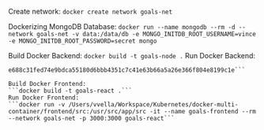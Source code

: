 Create network:
```docker create network goals-net```

Dockerizing MongoDB Database:
```docker run --name mongodb --rm -d --network goals-net -v data:/data/db -e MONGO_INITDB_ROOT_USERNAME=vince -e MONGO_INITDB_ROOT_PASSWORD=secret mongo```

Build Docker Backend:
```docker build -t goals-node .```
Run Docker Backend:
```docker run --name goals-backend -d --rm --network goals-net -v /Users/vvella/Workspace/Kubernetes/docker-multi-container/backend:/usr/src/app -v logs:/usr/src/app/logs -v /usr/src/app/node_modules -e MONGODB_USERNAME=vince -e MONGODB_PASSWORD=secret -p 80:80 goals-node
e688c31fed74e9bdca55180d6bbb4351c7c41e63b66a5a26e366f804e8199c1e```

Build Docker Frontend:
```docker build -t goals-react .```
Run Docker Frontend:
```docker run -v /Users/vvella/Workspace/Kubernetes/docker-multi-container/frontend/src:/usr/src/app/src -it --name goals-frontend --rm --network goals-net -p 3000:3000 goals-react```